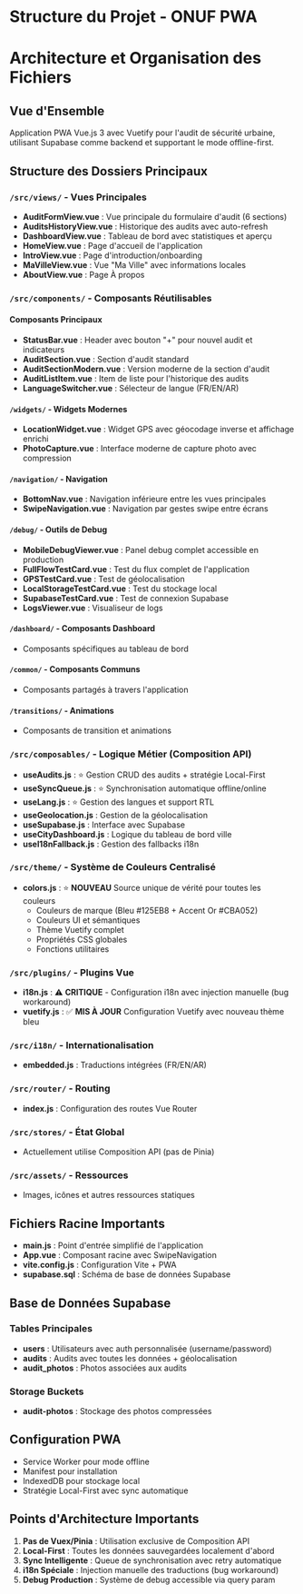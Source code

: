 # Structure du Projet - ONUF PWA
# Architecture et Organisation des Fichiers

## Vue d'Ensemble
Application PWA Vue.js 3 avec Vuetify pour l'audit de sécurité urbaine, utilisant Supabase comme backend et supportant le mode offline-first.

## Structure des Dossiers Principaux

### `/src/views/` - Vues Principales
- **AuditFormView.vue** : Vue principale du formulaire d'audit (6 sections)
- **AuditsHistoryView.vue** : Historique des audits avec auto-refresh
- **DashboardView.vue** : Tableau de bord avec statistiques et aperçu
- **HomeView.vue** : Page d'accueil de l'application
- **IntroView.vue** : Page d'introduction/onboarding
- **MaVilleView.vue** : Vue "Ma Ville" avec informations locales
- **AboutView.vue** : Page À propos

### `/src/components/` - Composants Réutilisables

#### Composants Principaux
- **StatusBar.vue** : Header avec bouton "+" pour nouvel audit et indicateurs
- **AuditSection.vue** : Section d'audit standard
- **AuditSectionModern.vue** : Version moderne de la section d'audit
- **AuditListItem.vue** : Item de liste pour l'historique des audits
- **LanguageSwitcher.vue** : Sélecteur de langue (FR/EN/AR)

#### `/widgets/` - Widgets Modernes
- **LocationWidget.vue** : Widget GPS avec géocodage inverse et affichage enrichi
- **PhotoCapture.vue** : Interface moderne de capture photo avec compression

#### `/navigation/` - Navigation
- **BottomNav.vue** : Navigation inférieure entre les vues principales
- **SwipeNavigation.vue** : Navigation par gestes swipe entre écrans

#### `/debug/` - Outils de Debug
- **MobileDebugViewer.vue** : Panel debug complet accessible en production
- **FullFlowTestCard.vue** : Test du flux complet de l'application
- **GPSTestCard.vue** : Test de géolocalisation
- **LocalStorageTestCard.vue** : Test du stockage local
- **SupabaseTestCard.vue** : Test de connexion Supabase
- **LogsViewer.vue** : Visualiseur de logs

#### `/dashboard/` - Composants Dashboard
- Composants spécifiques au tableau de bord

#### `/common/` - Composants Communs
- Composants partagés à travers l'application

#### `/transitions/` - Animations
- Composants de transition et animations

### `/src/composables/` - Logique Métier (Composition API)
- **useAudits.js** : ⭐ Gestion CRUD des audits + stratégie Local-First
- **useSyncQueue.js** : ⭐ Synchronisation automatique offline/online
- **useLang.js** : ⭐ Gestion des langues et support RTL
- **useGeolocation.js** : Gestion de la géolocalisation
- **useSupabase.js** : Interface avec Supabase
- **useCityDashboard.js** : Logique du tableau de bord ville
- **useI18nFallback.js** : Gestion des fallbacks i18n

### `/src/theme/` - Système de Couleurs Centralisé
- **colors.js** : ⭐ **NOUVEAU** Source unique de vérité pour toutes les couleurs
  - Couleurs de marque (Bleu #125EB8 + Accent Or #CBA052)
  - Couleurs UI et sémantiques
  - Thème Vuetify complet
  - Propriétés CSS globales
  - Fonctions utilitaires

### `/src/plugins/` - Plugins Vue
- **i18n.js** : ⚠️ **CRITIQUE** - Configuration i18n avec injection manuelle (bug workaround)
- **vuetify.js** : ✅ **MIS À JOUR** Configuration Vuetify avec nouveau thème bleu

### `/src/i18n/` - Internationalisation
- **embedded.js** : Traductions intégrées (FR/EN/AR)

### `/src/router/` - Routing
- **index.js** : Configuration des routes Vue Router

### `/src/stores/` - État Global
- Actuellement utilise Composition API (pas de Pinia)

### `/src/assets/` - Ressources
- Images, icônes et autres ressources statiques

## Fichiers Racine Importants
- **main.js** : Point d'entrée simplifié de l'application
- **App.vue** : Composant racine avec SwipeNavigation
- **vite.config.js** : Configuration Vite + PWA
- **supabase.sql** : Schéma de base de données Supabase

## Base de Données Supabase
### Tables Principales
- **users** : Utilisateurs avec auth personnalisée (username/password)
- **audits** : Audits avec toutes les données + géolocalisation
- **audit_photos** : Photos associées aux audits

### Storage Buckets
- **audit-photos** : Stockage des photos compressées

## Configuration PWA
- Service Worker pour mode offline
- Manifest pour installation
- IndexedDB pour stockage local
- Stratégie Local-First avec sync automatique

## Points d'Architecture Importants
1. **Pas de Vuex/Pinia** : Utilisation exclusive de Composition API
2. **Local-First** : Toutes les données sauvegardées localement d'abord
3. **Sync Intelligente** : Queue de synchronisation avec retry automatique
4. **i18n Spéciale** : Injection manuelle des traductions (bug workaround)
5. **Debug Production** : Système de debug accessible via query param